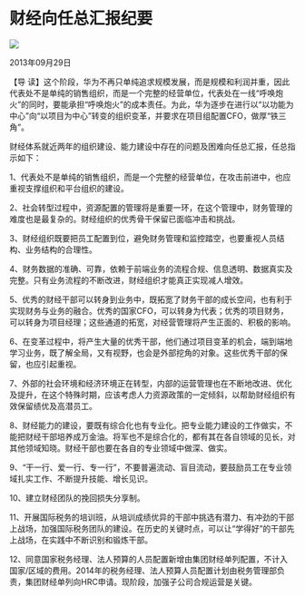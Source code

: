 # 财经向任总汇报纪要
<img class="pv" src="https://api.visitor.plantree.me/visitor-badge/pv?namespace=plantree.me&key=renzhengfei-speeches/财经向任正非汇报纪要.md">


2013年09月29日



【导  读】这个阶段，华为不再只单纯追求规模发展，而是规模和利润并重，因此代表处不是单纯的销售组织，而是一个完整的经营单位，代表处在一线“呼唤炮火”的同时，要能承担“呼唤炮火”的成本责任。为此，华为逐步在进行以“以功能为中心”向“以项目为中心”转变的组织变革，并要求在项目组配置CFO，做厚“铁三角”。



财经体系就近两年的组织建设、能力建设中存在的问题及困难向任总汇报，任总指示如下：

1、代表处不是单纯的销售组织，而是一个完整的经营单位，在攻击前进中，也应重视支撑组织和平台组织的建设。

2、社会转型过程中，资源配置的管理将是重要一环，在这个管理中，财务管理的难度也是最复杂的。财经组织的优秀骨干保留已面临冲击和挑战。

3、财经组织既要把员工配置到位，避免财务管理和监控踏空，也要重视人员结构、业务结构的合理性。

4、财务数据的准确、可靠，依赖于前端业务的流程合规、信息透明、数据真实及完整。只有业务流程的不断改进，财经组织才能真正实现减人增效。

5、优秀的财经干部可以转身到业务中，既拓宽了财务干部的成长空间，也有利于实现财务与业务的融合。优秀的国家CFO，可以转身为代表；优秀的项目财务，可以转身为项目经理；这些通道的拓宽，对经营管理将产生正面的、积极的影响。

6、在变革过程中，将产生大量的优秀干部，他们通过项目变革的机会，端到端地学习业务，既了解全局，又有视野，也会是外部挖角的对象。这些优秀干部的保留，也应引起重视。

7、外部的社会环境和经济环境正在转型，内部的运营管理也在不断地改进、优化及提升，在这个特殊时期，应该考虑人力资源政策的一定倾斜，以帮助财经组织有效保留绩优及高潜员工。

8、财经能力的建设，要既有综合化也有专业化。把专业能力建设的工作做实，不能把财经干部培养成万金油。将军也不是综合化的，都有其在各自领域的见长，对其他领域知晓。财经干部也要在各自的专业领域中做深、做实。

9、“干一行、爱一行、专一行”，不要普遍流动、盲目流动，要鼓励员工在专业领域扎实工作、不断提升技能、增长见识。

10、建立财经团队的挽回损失分享制。

11、开展国际税务的培训班，从培训成绩优异的干部中挑选有潜力、有冲劲的干部上战场，加强国际税务团队的建设。在历史的关键时点，可以让“学得好”的干部先上战场，在实践中不断识别和锻炼干部。

12、同意国家税务经理、法人预算的人员配置新增由集团财经单列配置，不计入国家/区域的费用。2014年的税务经理、法人预算人员配置计划由税务管理部负责，集团财经单列向HRC申请。现阶段，加强子公司合规运营是关键。
